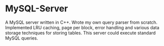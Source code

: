 # MySQL-Server
A MySQL server written in C++. Wrote my own query parser from scratch. Implemented LRU caching, page per block, error handling and various data storage techniques for storing tables. This server could execute standard MySQL queries.
